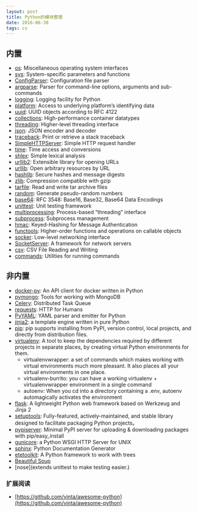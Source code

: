 ```yaml
---
layout: post
title: Python的模块整理
date: 2016-06-30
tags: cs
---
```


## 内置

- [os](https://docs.python.org/2/library/os.html): Miscellaneous operating system interfaces
- [sys](https://docs.python.org/2/library/sys.html): System-specific parameters and functions
- [ConfigParser](https://docs.python.org/2/library/configparser.html): Configuration file parser
- [argparse](https://docs.python.org/2/library/argparse.html): Parser for command-line options, arguments and sub-commands
- [logging](https://docs.python.org/2/library/logging.html): Logging facility for Python
- [platform](https://docs.python.org/2/library/platform.html): Access to underlying platform’s identifying data
- [uuid](https://docs.python.org/2/library/uuid.html): UUID objects according to RFC 4122
- [collections](https://docs.python.org/2/library/collections.html): High-performance container datatypes
- [threading](https://docs.python.org/2/library/threading.html): Higher-level threading interface
- [json](https://docs.python.org/2/library/json.html): JSON encoder and decoder
- [traceback](https://docs.python.org/2/library/traceback.html): Print or retrieve a stack traceback
- [SimpleHTTPServer](https://docs.python.org/2/library/simplehttpserver.html): Simple HTTP request handler
- [time](https://docs.python.org/2/library/time.html): Time access and conversions
- [shlex](https://docs.python.org/2/library/shlex.html): Simple lexical analysis
- [urllib2](https://docs.python.org/2/library/urllib2.html):  Extensible library for opening URLs
- [urllib](https://docs.python.org/2/library/urllib.html): Open arbitrary resources by URL
- [hashlib](https://docs.python.org/2/library/hashlib.html): Secure hashes and message digests
- [zlib](https://docs.python.org/2/library/zlib.html): Compression compatible with gzip
- [tarfile](https://docs.python.org/2/library/tarfile.html): Read and write tar archive files
- [random](https://docs.python.org/2/library/random.html): Generate pseudo-random numbers
- [base64](https://docs.python.org/2/library/base64.html): RFC 3548: Base16, Base32, Base64 Data Encodings
- [unittest](https://docs.python.org/2.7/library/unittest.html): Unit testing framework
- [multiprocessing](https://docs.python.org/2/library/multiprocessing.html): Process-based “threading” interface
- [subprocess](https://docs.python.org/2/library/subprocess.html): Subprocess management
- [hmac](https://docs.python.org/2/library/hmac.html): Keyed-Hashing for Message Authentication
- [functools](https://docs.python.org/2/library/functools.html): Higher-order functions and operations on callable objects
- [socker](https://docs.python.org/2/library/socket.html): Low-level networking interface
- [SocketServer](https://docs.python.org/2/library/socketserver.html): A framework for network servers
- [csv](https://docs.python.org/2/library/csv.html): CSV File Reading and Writing
- [commands](https://docs.python.org/2/library/commands.html): Utilities for running commands


## 非内置

- [docker-py](https://github.com/docker/docker-py): An API client for docker written in Python
- [pymongo](https://api.mongodb.com/python/current/): Tools for working with MongoDB
- [Celery](http://www.celeryproject.org/): Distributed Task Queue
- [requests](http://docs.python-requests.org/en/master/): HTTP for Humans
- [PyYAML](http://pyyaml.org/wiki/PyYAML): YAML parser and emitter for Python
- [jinja2](http://jinja.pocoo.org/): a template engine written in pure Python
- [pip](https://pip.pypa.io/en/stable/): pip supports installing from PyPI, version control, local projects, and directly from distribution files.
- [virtualenv](http://docs.python-guide.org/en/latest/dev/virtualenvs/): A tool to keep the dependencies required by different projects in separate places, by creating virtual Python environments for them.
	- virtualenvwrapper: a set of commands which makes working with virtual environments much more pleasant. It also places all your virtual environments in one place.
	- virtualenv-burrito: you can have a working virtualenv + virtualenvwrapper environment in a single command
	- autoenv: When you cd into a directory containing a .env, autoenv automagically activates the environment
- [flask](http://flask.pocoo.org/): A lightweight Python web framework based on Werkzeug and Jinja 2
- [setuptools](https://setuptools.readthedocs.io/en/latest/): Fully-featured, actively-maintained, and stable library designed to facilitate packaging Python projects。
- [pypiserver](https://github.com/pypiserver/pypiserver): Minimal PyPI server for uploading & downloading packages with pip/easy_install
- [gunicore](http://gunicorn.org/): a Python WSGI HTTP Server for UNIX
- [sphinx](http://www.sphinx-doc.org/en/stable/): Python Documentation Generator
- [etetoolkit](http://etetoolkit.org/): A Python framework to work with trees
- [Beautiful Soup](https://www.crummy.com/software/BeautifulSoup/)
- [nose](extends unittest to make testing easier.)

### 扩展阅读

- [https://github.com/vinta/awesome-python](https://github.com/vinta/awesome-python)
